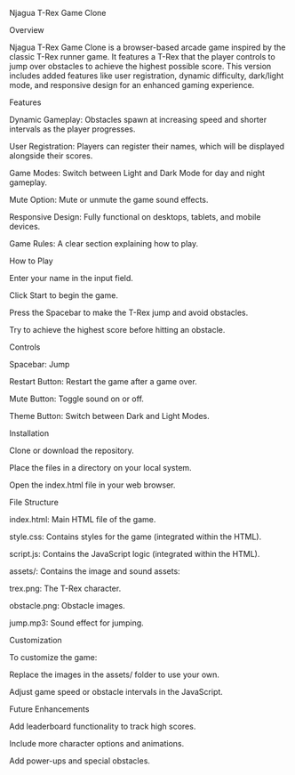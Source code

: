 Njagua T-Rex Game Clone

Overview

Njagua T-Rex Game Clone is a browser-based arcade game inspired by the classic T-Rex runner game. It features a T-Rex that the player controls to jump over obstacles to achieve the highest possible score. This version includes added features like user registration, dynamic difficulty, dark/light mode, and responsive design for an enhanced gaming experience.

Features

Dynamic Gameplay: Obstacles spawn at increasing speed and shorter intervals as the player progresses.

User Registration: Players can register their names, which will be displayed alongside their scores.

Game Modes: Switch between Light and Dark Mode for day and night gameplay.

Mute Option: Mute or unmute the game sound effects.

Responsive Design: Fully functional on desktops, tablets, and mobile devices.

Game Rules: A clear section explaining how to play.

How to Play

Enter your name in the input field.

Click Start to begin the game.

Press the Spacebar to make the T-Rex jump and avoid obstacles.

Try to achieve the highest score before hitting an obstacle.

Controls

Spacebar: Jump

Restart Button: Restart the game after a game over.

Mute Button: Toggle sound on or off.

Theme Button: Switch between Dark and Light Modes.

Installation

Clone or download the repository.

Place the files in a directory on your local system.

Open the index.html file in your web browser.

File Structure

index.html: Main HTML file of the game.

style.css: Contains styles for the game (integrated within the HTML).

script.js: Contains the JavaScript logic (integrated within the HTML).

assets/: Contains the image and sound assets:

trex.png: The T-Rex character.

obstacle.png: Obstacle images.

jump.mp3: Sound effect for jumping.

Customization

To customize the game:

Replace the images in the assets/ folder to use your own.

Adjust game speed or obstacle intervals in the JavaScript.

Future Enhancements

Add leaderboard functionality to track high scores.

Include more character options and animations.

Add power-ups and special obstacles.